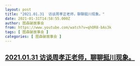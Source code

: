 ```yaml
---
layout: post
title: "2021.01.31  访谈周孝正老师，聊聊挺川现象。"
date: 2021-01-31T14:58:55.000Z
author: 图森破故事会
from: https://www.youtube.com/watch?v=qhOR8-bAs3k
tags: [ 图森破故事会 ]
categories: [ 图森破故事会 ]
---
```

<!--1612105135000-->
[2021.01.31  访谈周孝正老师，聊聊挺川现象。](https://www.youtube.com/watch?v=qhOR8-bAs3k)
------

<div>

</div>

